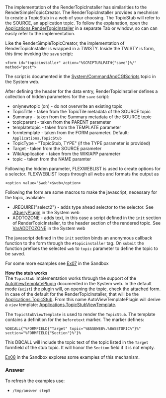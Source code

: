 The implementation of the RenderTopicInstaller has similarities to the RenderSimpleTopicCreator. The RenderTopicInstaller provides a mechnism to create a TopicStub in a web of your choosing. The TopicStub will refer to the SOURCE, an application topic. To follow the explanation, open the [Applications.RenderTopicInstaller](https://[[HOST_SUBDOMAIN]]-80-[[KATACODA_HOST]].environments.katacoda.com/Applications.RenderTopicInstaller) in a separate Tab or window, so can can easily refer to the implementation.

Like the RenderSimpleTopicCreator, the implementation of RenderTopicInstaller  is wrapped in a TWISTY. Inside the TWISTY is form, this time invoking the `save` script:
```
<form id="topicinstaller" action="%SCRIPTURLPATH{"save"}%/" method="post">
```
The script is documented in the [System/CommandAndCGIScripts](https://[[HOST_SUBDOMAIN]]-80-[[KATACODA_HOST]].environments.katacoda.com/System/CommandAndCGIScripts#A_61save_61) topic in the System web.

After defining the header for the data entry, RenderTopicInstaller defines a collection of hidden parameters for the `save` script:
* onlynewtopic (on) - do not overwrite an existing topic
* TopicTitle - taken from the TopicTile metadata of the SOURCE topic
* Summary - taken from the Summary metadata of the SOURCE topic
* topicparent - taken from the PARENT parameter
* templatetopic - taken from the TEMPLATE parameter
* formtemplate - taken from the FORM parameter. Default: `Applications.TopicStub`
* TopicType - "TopicStub, TYPE" (if the TYPE parameter is provided)
* Target - taken from the SOURCE parameter
* WikiApplication - taken from the WIKIAPP parameter
* topic - taken from the NAME paramter

Following the hidden parameter, FLEXWEBLIST is used to create options for a selector. FLEXWEBLIST loops through all webs and formats the output as
```
<option value='$web'>$web</option>
``` 

Following the form are some macros to make the javascript, necessary for the topic, available:
* JREQUIRE("select2"} - adds type ahead selector to the selector. See [JQueryPlugin](https://[[HOST_SUBDOMAIN]]-80-[[KATACODA_HOST]].environments.katacoda.com/System/JQSelect2Contrib) in the System web
* ADDTOZONE - adds text, in this case a script defined in the `init` section of RenderTopicInstaller, to the header section of the rendered topic. See [VarADDTOZONE](https://[[HOST_SUBDOMAIN]]-80-[[KATACODA_HOST]].environments.katacoda.com/System/VarADDTOZONE) in the System web 

The javascript defined in the `init` section binds an anonymous callback function to the form through the `#topicinstaller` tag. On `submit` the function prefixes the selected `web` to  `topic` parameter to define the topic to be saved.

For some more examples see [Ex07](https://[[HOST_SUBDOMAIN]]-80-[[KATACODA_HOST]].environments.katacoda.com/Sandbox/FoswikiTwo3.Ex07) in the Sandbox

**How the stub works** <br />
The `TopicStub` implementation works through the support of the [AutoViewTemplatePlugin](https://[[HOST_SUBDOMAIN]]-80-[[KATACODA_HOST]].environments.katacoda.com/System.AutoViewTemplatePlugin) documented in the System web. In the default mode (`exist`) the plugin will, on opening the topic, check the attached form. In case of the default for the RenderTopicInstaller, that will be the [Applications.TopicStub](https://[[HOST_SUBDOMAIN]]-80-[[KATACODA_HOST]].environments.katacoda.com/Applications.TopicStub). From this name AutoViewTemplatePlugin will derive a `view` template: [Applications.TopicStubViewTemplate](https://[[HOST_SUBDOMAIN]]-80-[[KATACODA_HOST]].environments.katacoda.com/Applications.TopicStubViewTemplate).

The `TopicStubViewTemplate` is used to render the `TopicStub`. The template contains a definition for the `beforetext` marker. The marker defines:
```
%DBCALL{"%FORMFIELD{"Target" topic="%BASEWEB%.%BASETOPIC%"}%" section="%FORMFIELD{"Section"}%"}%
```
This DBCALL will include the topic text of the topic listed in the `Target` formfield of the stub topic. It will honor the `Section` field if it is not empty.

[Ex08](https://[[HOST_SUBDOMAIN]]-80-[[KATACODA_HOST]].environments.katacoda.com/Sandbox/FoswikiTwo3.Ex08) in the Sandbox explores some examples of this mechanism. 













### Answer
<!-- Solution text (if any) goes here -->
To refresh the examples use:
* `/tmp/answer step5`




